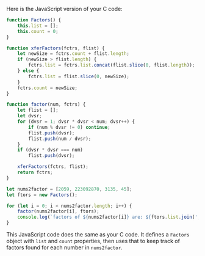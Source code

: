 Here is the JavaScript version of your C code:
```javascript
function Factors() {
    this.list = [];
    this.count = 0; 
}

function xferFactors(fctrs, flist) {
    let newSize = fctrs.count + flist.length;
    if (newSize > flist.length) {
        fctrs.list = fctrs.list.concat(flist.slice(0, flist.length));
    } else {
        fctrs.list = flist.slice(0, newSize);
    }
    fctrs.count = newSize;
}

function factor(num, fctrs) {
    let flist = [];
    let dvsr;
    for (dvsr = 1; dvsr * dvsr < num; dvsr++) {
        if (num % dvsr != 0) continue;
        flist.push(dvsr);
        flist.push(num / dvsr);
    }
    if (dvsr * dvsr === num) 
        flist.push(dvsr);

    xferFactors(fctrs, flist);
    return fctrs;
}

let nums2factor = [2059, 223092870, 3135, 45];
let ftors = new Factors();

for (let i = 0; i < nums2factor.length; i++) {
    factor(nums2factor[i], ftors);
    console.log(`factors of ${nums2factor[i]} are: ${ftors.list.join(', ')}`);
}
```
This JavaScript code does the same as your C code. It defines a `Factors` object with `list` and `count` properties, then uses that to keep track of factors found for each number in `nums2factor`.
